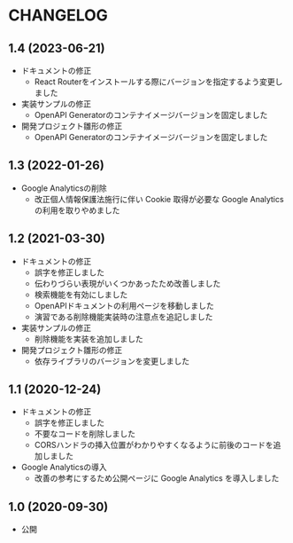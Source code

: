 # CHANGELOG

## 1.4 (2023-06-21)

- ドキュメントの修正
  - React Routerをインストールする際にバージョンを指定するよう変更しました
- 実装サンプルの修正
  - OpenAPI Generatorのコンテナイメージバージョンを固定しました
- 開発プロジェクト雛形の修正
  - OpenAPI Generatorのコンテナイメージバージョンを固定しました

## 1.3 (2022-01-26)

- Google Analyticsの削除
  - 改正個人情報保護法施行に伴い Cookie 取得が必要な Google Analytics の利用を取りやめました

## 1.2 (2021-03-30)

- ドキュメントの修正
  - 誤字を修正しました
  - 伝わりづらい表現がいくつかあったため改善しました
  - 検索機能を有効にしました
  - OpenAPIドキュメントの利用ページを移動しました
  - 演習である削除機能実装時の注意点を追記しました
- 実装サンプルの修正
  - 削除機能を実装を追加しました
- 開発プロジェクト雛形の修正
  - 依存ライブラリのバージョンを変更しました

## 1.1 (2020-12-24)

- ドキュメントの修正
  - 誤字を修正しました
  - 不要なコードを削除しました
  - CORSハンドラの挿入位置がわかりやすくなるように前後のコードを追加しました
- Google Analyticsの導入
  - 改善の参考にするため公開ページに Google Analytics を導入しました

## 1.0 (2020-09-30)

- 公開
